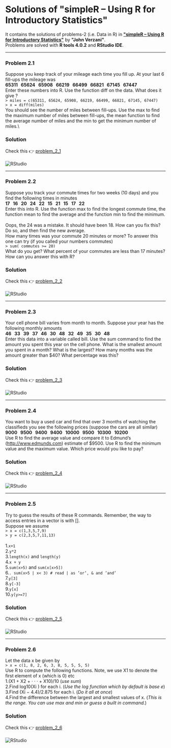# Solutions of "simpleR – Using R for Introductory Statistics"
It contains the solutions of problems-2 (i.e. Data in R) in [**"simpleR – Using R for Introductory Statistics"**](http://www.macs.hw.ac.uk/~jphillips/F73DA2/Rinfo.pdf) by **"John Verzani"**.\
Problems are solved with **R tools 4.0.2** and **RStudio IDE**. 

***

### Problem 2.1
Suppose you keep track of your mileage each time you fill up. At your last 6 fill-ups the mileage was\
**65311 &nbsp; 65624 &nbsp; 65908 &nbsp; 66219 &nbsp; 66499 &nbsp; 66821 &nbsp; 67145 &nbsp; 67447**\
Enter these numbers into R. Use the function diff on the data. What does it give ?\
```> miles = c(65311, 65624, 65908, 66219, 66499, 66821, 67145, 67447)```\
```> x = diff(miles)```\
You should see the number of miles between fill-ups. Use the max to find the maximum number of miles between
fill-ups, the mean function to find the average number of miles and the min to get the minimum number of miles.\

### Solution
Check this :point_right: [problem_2_1](https://github.com/bijaykrushna12345/problem_2/blob/master/RStudio/problem_2_1.R)\
<br />
![RStudio](/images/2_1.png)

***

### Problem 2.2
Suppose you track your commute times for two weeks (10 days) and you find the following times in minutes\
**17 &nbsp; 16 &nbsp; 20 &nbsp; 24 &nbsp; 22 &nbsp; 15 &nbsp; 21 &nbsp; 15 &nbsp; 17 &nbsp; 22**\
Enter this into R. Use the function max to find the longest commute time, the function mean to find the average
and the function min to find the minimum.\
<br />
Oops, the 24 was a mistake. It should have been 18. How can you fix this? Do so, and then find the new
average.\
How many times was your commute 20 minutes or more? To answer this one can try (if you called your numbers
commutes)\
```> sum( commutes >= 20) ```\
What do you get? What percent of your commutes are less than 17 minutes? How can you answer this with R?

### Solution
Check this :point_right: [problem_2_2](https://github.com/bijaykrushna12345/problem_2/blob/master/RStudio/problem_2_2.R)\
<br />
![RStudio](/images/2_2.png)
***

### Problem 2.3
Your cell phone bill varies from month to month. Suppose your year has the following monthly amounts\
**46 &nbsp; 33 &nbsp; 39 &nbsp; 37 &nbsp; 46 &nbsp; 30 &nbsp; 48 &nbsp; 32 &nbsp; 49 &nbsp; 35 &nbsp; 30 &nbsp; 48**\
Enter this data into a variable called bill. Use the sum command to find the amount you spent this year on
the cell phone. What is the smallest amount you spent in a month? What is the largest? How many months
was the amount greater than $40? What percentage was this?

### Solution
Check this :point_right: [problem_2_3](https://github.com/bijaykrushna12345/problem_2/blob/master/RStudio/problem_2_3.R)\
<br />
![RStudio](/images/2_3.png)
***

### Problem 2.4
You want to buy a used car and find that over 3 months of watching the classifieds you see the following prices
(suppose the cars are all similar)\
**9000 &nbsp; 9500 &nbsp; 9400 &nbsp; 9400 &nbsp; 10000 &nbsp; 9500 &nbsp; 10300 &nbsp; 10200**\
Use R to find the average value and compare it to Edmund’s (http://www.edmunds.com) estimate of $9500.
Use R to find the minimum value and the maximum value. Which price would you like to pay?

### Solution
Check this :point_right: [problem_2_4](https://github.com/bijaykrushna12345/problem_2/blob/master/RStudio/problem_2_4.R)\
<br />
![RStudio](/images/2_4.png)
***

### Problem 2.5
Try to guess the results of these R commands. Remember, the way to access entries in a vector is with [].\
Suppose we assume\
```> x = c(1,3,5,7,9) ```\
```> y = c(2,3,5,7,11,13) ```\
<br />
1.```x+1```\
2.```y*2```\
3.```length(x)``` and ```length(y)```\
4.```x + y```\
5.```sum(x>5)``` and ```sum(x[x>5])```\
6.```. sum(x>5 | x< 3) # read | as ’or’, & and ’and’```\
7.```y[3]```\
8.```y[-3]```\
9.```y[x]```\
10.```y[y>=7]```

### Solution
Check this :point_right: [problem_2_5](https://github.com/bijaykrushna12345/problem_2/blob/master/RStudio/problem_2_5.R)\
<br />
![RStudio](/images/2_5.png)
***

### Problem 2.6
Let the data x be given by\
```> x = c(1, 8, 2, 6, 3, 8, 5, 5, 5, 5)```\
Use R to compute the following functions. Note, we use X1 to denote the first element of x (which is 0) etc\
1.(X1 + X2 + · · · + X10)/10 (*use sum*)\
2.Find log10(Xi ) for each i. (*Use the log function which by default is base e*)\
3.Find (Xi − 4.4)/2.875 for each i. (*Do it all at once*)\
4.Find the difference between the largest and smallest values of x. (*This is the range. You can use max and
min or guess a built in command.*)

### Solution
Check this :point_right: [problem_2_6](https://github.com/bijaykrushna12345/problem_2/blob/master/RStudio/problem_2_6.R)\
<br />
![RStudio](/images/2_6.png)
